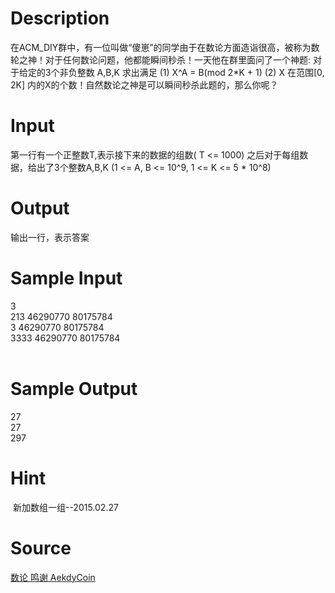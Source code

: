 
# Description

<div class="content"><p>在ACM_DIY群中，有一位叫做“傻崽”的同学由于在数论方面造诣很高，被称为数轮之神！对于任何数论问题，他都能瞬间秒杀！一天他在群里面问了一个神题: 对于给定的3个非负整数 A,B,K 求出满足 (1) X^A = B(mod 2*K + 1) (2) X 在范围[0, 2K] 内的X的个数！自然数论之神是可以瞬间秒杀此题的，那么你呢？</p></div>

# Input

<div class="content"><p>第一行有一个正整数T,表示接下来的数据的组数( T &lt;= 1000) 之后对于每组数据，给出了3个整数A,B,K (1 &lt;= A, B &lt;= 10^9, 1 &lt;= K &lt;= 5 * 10^8)</p></div>

# Output

<div class="content"><p>输出一行，表示答案</p></div>

# Sample Input

<div class="content"><span class="sampledata">3<br/>
213 46290770 80175784<br/>
3 46290770 80175784<br/>
3333 46290770 80175784<br/>
<br/>
</span></div>

# Sample Output

<div class="content"><span class="sampledata">27<br/>
27<br/>
297</span></div>

# Hint

<div class="content"><p></p><p> 新加数组一组--2015.02.27</p><p></p></div>

# Source

<div class="content"><p><a href="problemset.php?search=数论 鸣谢 AekdyCoin">数论 鸣谢 AekdyCoin</a></p></div>

